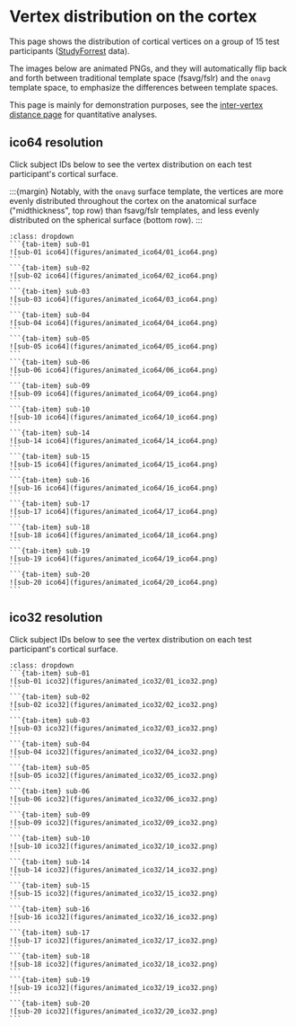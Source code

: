 # Vertex distribution on the cortex

This page shows the distribution of cortical vertices on a group of 15 test participants ([StudyForrest](https://www.studyforrest.org/) data).

The images below are animated PNGs, and they will automatically flip back and forth between traditional template space (fsavg/fslr) and the `onavg` template space, to emphasize the differences between template spaces.

This page is mainly for demonstration purposes, see the [inter-vertex distance page](inter-vertex_distance) for quantitative analyses.

## ico64 resolution

Click subject IDs below to see the vertex distribution on each test participant's cortical surface.

:::{margin}
Notably, with the `onavg` surface template, the vertices are more evenly distributed throughout the cortex on the anatomical surface ("midthickness", top row) than fsavg/fslr templates, and less evenly distributed on the spherical surface (bottom row).
:::

````{tab-set}
:class: dropdown
```{tab-item} sub-01
![sub-01 ico64](figures/animated_ico64/01_ico64.png)
```
```{tab-item} sub-02
![sub-02 ico64](figures/animated_ico64/02_ico64.png)
```
```{tab-item} sub-03
![sub-03 ico64](figures/animated_ico64/03_ico64.png)
```
```{tab-item} sub-04
![sub-04 ico64](figures/animated_ico64/04_ico64.png)
```
```{tab-item} sub-05
![sub-05 ico64](figures/animated_ico64/05_ico64.png)
```
```{tab-item} sub-06
![sub-06 ico64](figures/animated_ico64/06_ico64.png)
```
```{tab-item} sub-09
![sub-09 ico64](figures/animated_ico64/09_ico64.png)
```
```{tab-item} sub-10
![sub-10 ico64](figures/animated_ico64/10_ico64.png)
```
```{tab-item} sub-14
![sub-14 ico64](figures/animated_ico64/14_ico64.png)
```
```{tab-item} sub-15
![sub-15 ico64](figures/animated_ico64/15_ico64.png)
```
```{tab-item} sub-16
![sub-16 ico64](figures/animated_ico64/16_ico64.png)
```
```{tab-item} sub-17
![sub-17 ico64](figures/animated_ico64/17_ico64.png)
```
```{tab-item} sub-18
![sub-18 ico64](figures/animated_ico64/18_ico64.png)
```
```{tab-item} sub-19
![sub-19 ico64](figures/animated_ico64/19_ico64.png)
```
```{tab-item} sub-20
![sub-20 ico64](figures/animated_ico64/20_ico64.png)
```
````

## ico32 resolution

Click subject IDs below to see the vertex distribution on each test participant's cortical surface.

````{tab-set}
:class: dropdown
```{tab-item} sub-01
![sub-01 ico32](figures/animated_ico32/01_ico32.png)
```
```{tab-item} sub-02
![sub-02 ico32](figures/animated_ico32/02_ico32.png)
```
```{tab-item} sub-03
![sub-03 ico32](figures/animated_ico32/03_ico32.png)
```
```{tab-item} sub-04
![sub-04 ico32](figures/animated_ico32/04_ico32.png)
```
```{tab-item} sub-05
![sub-05 ico32](figures/animated_ico32/05_ico32.png)
```
```{tab-item} sub-06
![sub-06 ico32](figures/animated_ico32/06_ico32.png)
```
```{tab-item} sub-09
![sub-09 ico32](figures/animated_ico32/09_ico32.png)
```
```{tab-item} sub-10
![sub-10 ico32](figures/animated_ico32/10_ico32.png)
```
```{tab-item} sub-14
![sub-14 ico32](figures/animated_ico32/14_ico32.png)
```
```{tab-item} sub-15
![sub-15 ico32](figures/animated_ico32/15_ico32.png)
```
```{tab-item} sub-16
![sub-16 ico32](figures/animated_ico32/16_ico32.png)
```
```{tab-item} sub-17
![sub-17 ico32](figures/animated_ico32/17_ico32.png)
```
```{tab-item} sub-18
![sub-18 ico32](figures/animated_ico32/18_ico32.png)
```
```{tab-item} sub-19
![sub-19 ico32](figures/animated_ico32/19_ico32.png)
```
```{tab-item} sub-20
![sub-20 ico32](figures/animated_ico32/20_ico32.png)
```
````
